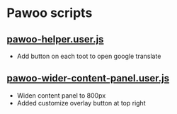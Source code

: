 # Pawoo scripts

## [pawoo-helper.user.js](https://github.com/Nc5xb3/tampermonkey-scripts/raw/main/pawoo/pawoo-helper.user.js)

- Add button on each toot to open google translate

## [pawoo-wider-content-panel.user.js](https://github.com/Nc5xb3/tampermonkey-scripts/raw/main/pawoo/pawoo-wider-content-panel.user.js)

- Widen content panel to 800px
- Added customize overlay button at top right